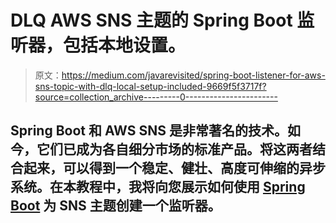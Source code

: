 # DLQ AWS SNS 主题的 Spring Boot 监听器，包括本地设置。

> 原文：<https://medium.com/javarevisited/spring-boot-listener-for-aws-sns-topic-with-dlq-local-setup-included-9669f5f3717f?source=collection_archive---------0----------------------->

## Spring Boot 和 AWS SNS 是非常著名的技术。如今，它们已成为各自细分市场的标准产品。将这两者结合起来，可以得到一个稳定、健壮、高度可伸缩的异步系统。在本教程中，我将向您展示如何使用 [Spring Boot](/javarevisited/10-advanced-spring-boot-courses-for-experienced-java-developers-5e57606816bd) 为 SNS 主题创建一个监听器。